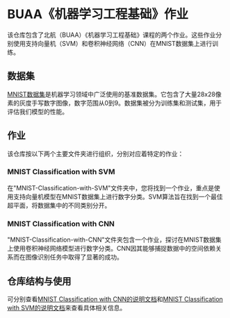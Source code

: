 # BUAA《机器学习工程基础》作业

该仓库包含了北航（BUAA）《机器学习工程基础》课程的两个作业。这些作业分别使用支持向量机（SVM）和卷积神经网络（CNN）在MNIST数据集上进行训练。

## 数据集
[MNIST数据集](http://yann.lecun.com/exdb/mnist/)是机器学习领域中广泛使用的基准数据集。它包含了大量28x28像素的灰度手写数字图像，数字范围从0到9。数据集被分为训练集和测试集，用于评估我们模型的性能。

## 作业
该仓库按以下两个主要文件夹进行组织，分别对应着特定的作业：

### MNIST Classification with SVM

在"MNIST-Classification-with-SVM"文件夹中，您将找到一个作业，重点是使用支持向量机模型在MNIST数据集上进行数字分类。SVM算法旨在找到一个最佳超平面，将数据集中的不同类别分开。

### MNIST Classification with CNN

"MNIST-Classification-with-CNN"文件夹包含一个作业，探讨在MNIST数据集上使用卷积神经网络模型进行数字分类。CNN因其能够捕捉数据中的空间依赖关系而在图像识别任务中取得了显著的成功。

## 仓库结构与使用
可分别查看[MNIST Classification with CNN的说明文档](./MNIST-classification-with-CNN/README.md)和[MNIST Classification with SVM的说明文档](./MNIST-classification-with-SVM/README.md)来查看具体相关信息。
